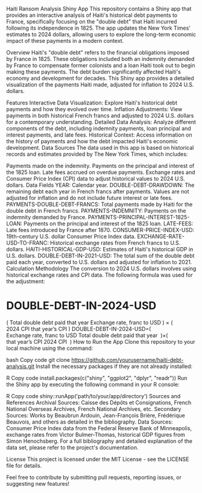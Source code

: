 Haiti Ransom Analysis Shiny App
This repository contains a Shiny app that provides an interactive analysis of Haiti's historical debt payments to France, specifically focusing on the "double debt" that Haiti incurred following its independence in 1825. The app updates the New York Times' estimates to 2024 dollars, allowing users to explore the long-term economic impact of these payments in a modern context.

Overview
Haiti's "double debt" refers to the financial obligations imposed by France in 1825. These obligations included both an indemnity demanded by France to compensate former colonists and a loan Haiti took out to begin making these payments. The debt burden significantly affected Haiti's economy and development for decades. This Shiny app provides a detailed visualization of the payments Haiti made, adjusted for inflation to 2024 U.S. dollars.

Features
Interactive Data Visualization: Explore Haiti's historical debt payments and how they evolved over time.
Inflation Adjustments: View payments in both historical French francs and adjusted to 2024 U.S. dollars for a contemporary understanding.
Detailed Data Analysis: Analyze different components of the debt, including indemnity payments, loan principal and interest payments, and late fees.
Historical Context: Access information on the history of payments and how the debt impacted Haiti's economic development.
Data Sources
The data used in this app is based on historical records and estimates provided by The New York Times, which includes:

Payments made on the indemnity.
Payments on the principal and interest of the 1825 loan.
Late fees accrued on overdue payments.
Exchange rates and Consumer Price Index (CPI) data to adjust historical values to 2024 U.S. dollars.
Data Fields
YEAR: Calendar year.
DOUBLE-DEBT-DRAWDOWN: The remaining debt each year in French francs after payments. Values are not adjusted for inflation and do not include future interest or late fees.
PAYMENTS-DOUBLE-DEBT-FRANCS: Total payments made by Haiti for the double debt in French francs.
PAYMENTS-INDEMNITY: Payments on the indemnity demanded by France.
PAYMENTS-PRINCIPAL-INTEREST-1825-LOAN: Payments on the principal and interest of the 1825 loan.
LATE-FEES: Late fees introduced by France after 1870.
CONSUMER-PRICE-INDEX-USD: 19th-century U.S. dollar Consumer Price Index data.
EXCHANGE-RATE-USD-TO-FRANC: Historical exchange rates from French francs to U.S. dollars.
HAITI-HISTORICAL-GDP-USD: Estimates of Haiti's historical GDP in U.S. dollars.
DOUBLE-DEBT-IN-2021-USD: The total sum of the double debt paid each year, converted to U.S. dollars and adjusted for inflation to 2021.
Calculation Methodology
The conversion to 2024 U.S. dollars involves using historical exchange rates and CPI data. The following formula was used for the adjustment:

DOUBLE-DEBT-IN-2024-USD
=
(
Total double debt paid that year
Exchange rate, franc to USD
)
×
(
2024 CPI
that year’s CPI
)
DOUBLE-DEBT-IN-2024-USD=( 
Exchange rate, franc to USD
Total double debt paid that year
​
 )×( 
that year’s CPI
2024 CPI
​
 )
How to Run the App
Clone this repository to your local machine using the command:

bash
Copy code
git clone https://github.com/yourusername/haiti-debt-analysis.git
Install the necessary packages if they are not already installed:

R
Copy code
install.packages(c("shiny", "ggplot2", "dplyr", "readr"))
Run the Shiny app by executing the following command in your R console:

R
Copy code
shiny::runApp('path/to/your/app/directory')
Sources and References
Archival Sources: Caisse des Dépôts et Consignations, French National Overseas Archives, French National Archives, etc.
Secondary Sources: Works by Beaubrun Ardouin, Jean-François Brière, Frédérique Beauvois, and others as detailed in the bibliography.
Data Sources: Consumer Price Index data from the Federal Reserve Bank of Minneapolis, exchange rates from Victor Bulmer-Thomas, historical GDP figures from Simon Henochsberg.
For a full bibliography and detailed explanation of the data set, please refer to the project's documentation.

License
This project is licensed under the MIT License - see the LICENSE file for details.

Feel free to contribute by submitting pull requests, reporting issues, or suggesting new features!
